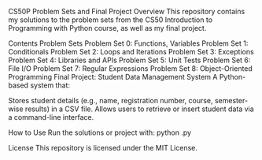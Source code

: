 CS50P Problem Sets and Final Project
Overview
This repository contains my solutions to the problem sets from the CS50 Introduction to Programming with Python course, as well as my final project.

Contents
Problem Sets
Problem Set 0: Functions, Variables
Problem Set 1: Conditionals
Problem Set 2: Loops and Iterations
Problem Set 3: Exceptions
Problem Set 4: Libraries and APIs
Problem Set 5: Unit Tests
Problem Set 6: File I/O
Problem Set 7: Regular Expressions
Problem Set 8: Object-Oriented Programming
Final Project: Student Data Management System
A Python-based system that:

Stores student details (e.g., name, registration number, course, semester-wise results) in a CSV file.
Allows users to retrieve or insert student data via a command-line interface.

How to Use
Run the solutions or project with:
python <filename>.py

License
This repository is licensed under the MIT License.

